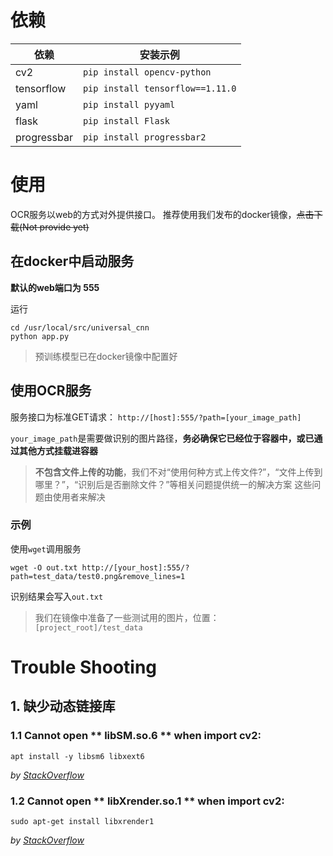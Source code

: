 
# 依赖
| 依赖 | 安装示例 |
| --- | --- |
| cv2 | `pip install opencv-python` |
| tensorflow | `pip install tensorflow==1.11.0` |
| yaml | `pip install pyyaml` |
| flask | `pip install Flask` |
| progressbar | `pip install progressbar2` |

# 使用
OCR服务以web的方式对外提供接口。 推荐使用我们发布的docker镜像，~~点击下载(Not provide yet)~~

## 在docker中启动服务
**默认的web端口为 555**

运行
``` shell
cd /usr/local/src/universal_cnn
python app.py
```

> 预训练模型已在docker镜像中配置好

## 使用OCR服务
服务接口为标准GET请求：
`http://[host]:555/?path=[your_image_path]`

`your_image_path`是需要做识别的图片路径，**务必确保它已经位于容器中，或已通过其他方式挂载进容器**

> **不包含文件上传的功能**，我们不对“使用何种方式上传文件?”，“文件上传到哪里？”，“识别后是否删除文件？”等相关问题提供统一的解决方案
> 这些问题由使用者来解决

### 示例
使用`wget`调用服务
``` shell
wget -O out.txt http://[your_host]:555/?path=test_data/test0.png&remove_lines=1
```
识别结果会写入`out.txt`

> 我们在镜像中准备了一些测试用的图片，位置：`[project_root]/test_data`
# Trouble Shooting
## 1. 缺少动态链接库
### 1.1 Cannot open ** libSM.so.6 ** when import cv2:

``` shell
apt install -y libsm6 libxext6
```

*by [StackOverflow](https://stackoverflow.com/search?q=import+cv2+libXrender.so.1+)*

### 1.2 Cannot open ** libXrender.so.1 ** when import cv2:

``` shell
sudo apt-get install libxrender1
```
*by [StackOverflow](https://stackoverflow.com/questions/47113029/importerror-libsm-so-6-cannot-open-shared-object-file-no-such-file-or-directo)*

